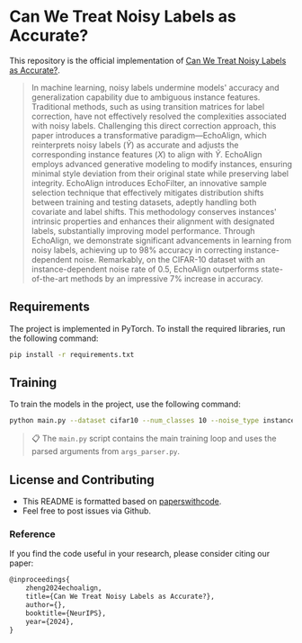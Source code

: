 # Can We Treat Noisy Labels as Accurate?

This repository is the official implementation of [Can We Treat Noisy Labels as Accurate?](https://arxiv.org/abs/2030.12345). 

>In machine learning, noisy labels undermine models' accuracy and generalization capability due to ambiguous instance features. Traditional methods, such as using transition matrices for label correction, have not effectively resolved the complexities associated with noisy labels. Challenging this direct correction approach, this paper introduces a transformative paradigm—EchoAlign, which reinterprets noisy labels ($\tilde{Y}$) as accurate and adjusts the corresponding instance features ($X$) to align with $\tilde{Y}$. EchoAlign employs advanced generative modeling to modify instances, ensuring minimal style deviation from their original state while preserving label integrity. EchoAlign introduces EchoFilter, an innovative sample selection technique that effectively mitigates distribution shifts between training and testing datasets, adeptly handling both covariate and label shifts. This methodology conserves instances' intrinsic properties and enhances their alignment with designated labels, substantially improving model performance. Through EchoAlign, we demonstrate significant advancements in learning from noisy labels, achieving up to 98\% accuracy in correcting instance-dependent noise. Remarkably, on the CIFAR-10 dataset with an instance-dependent noise rate of 0.5, EchoAlign outperforms state-of-the-art methods by an impressive 7\% increase in accuracy.

## Requirements

The project is implemented in PyTorch. To install the required libraries, run the following command:

```bash
pip install -r requirements.txt
```

## Training

To train the models in the project, use the following command:

```bash
python main.py --dataset cifar10 --num_classes 10 --noise_type instance --noise_rate 0.5 
```

>📋 The `main.py` script contains the main training loop and uses the parsed arguments from `args_parser.py`.

## License and Contributing

- This README is formatted based on [paperswithcode](https://github.com/paperswithcode/releasing-research-code).
- Feel free to post issues via Github.

### Reference

If you find the code useful in your research, please consider citing our paper:

```latex
@inproceedings{
    zheng2024echoalign,
    title={Can We Treat Noisy Labels as Accurate?},
    author={},
    booktitle={NeurIPS},
    year={2024},
}
```

